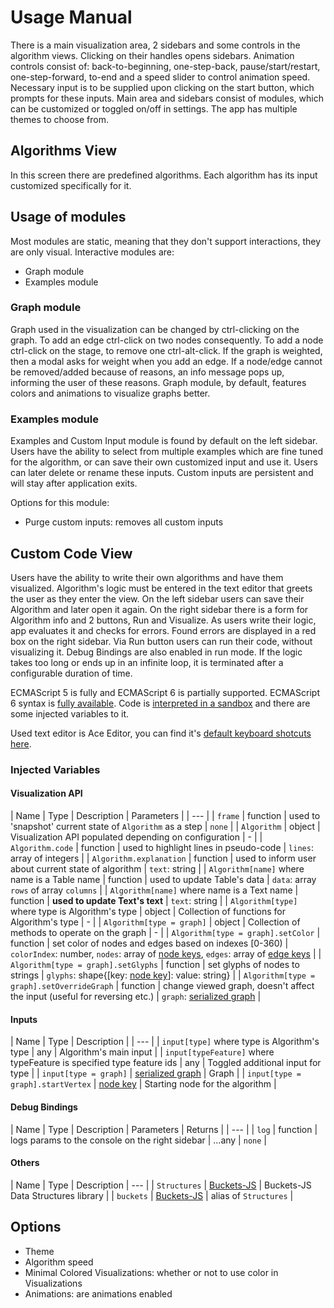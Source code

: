 # Usage Manual

There is a main visualization area, 2 sidebars and some controls in the algorithm views. Clicking on their handles opens sidebars. Animation controls consist of: back-to-beginning, one-step-back, pause/start/restart, one-step-forward, to-end and a speed slider to control animation speed. Necessary input is to be supplied upon clicking on the start button, which prompts for these inputs. Main area and sidebars consist of modules, which can be customized or toggled on/off in settings. The app has multiple themes to choose from.

## Algorithms View

In this screen there are predefined algorithms. Each algorithm has its input customized specifically for it.

## Usage of modules

Most modules are static, meaning that they don't support interactions, they are only visual. Interactive modules are:

* Graph module
* Examples module

### Graph module

Graph used in the visualization can be changed by ctrl-clicking on the graph. To add an edge ctrl-click on two nodes consequently. To add a node ctrl-click on the stage, to remove one ctrl-alt-click. If the graph is weighted, then a modal asks for weight when you add an edge. If a node/edge cannot be removed/added because of reasons, an info message pops up, informing the user of these reasons. Graph module, by default, features colors and animations to visualize graphs better.

### Examples module

Examples and Custom Input module is found by default on the left sidebar. Users have the ability to select from multiple examples which are fine tuned for the algorithm, or can save their own customized input and use it. Users can later delete or rename these inputs. Custom inputs are persistent and will stay after application exits.

Options for this module:

* Purge custom inputs: removes all custom inputs

## Custom Code View

Users have the ability to write their own algorithms and have them visualized. Algorithm's logic must be entered in the text editor that greets the user as they enter the view. On the left sidebar users can save their Algorithm and later open it again. On the right sidebar there is a form for Algorithm info and 2 buttons, Run and Visualize. As users write their logic, app evaluates it and checks for errors. Found errors are displayed in a red box on the right sidebar. Via Run button users can run their code, without visualizing it. Debug Bindings are also enabled in run mode. If the logic takes too long or ends up in an infinite loop, it is terminated after a configurable duration of time.

ECMAScript 5 is fully and ECMAScript 6 is partially supported. ECMAScript 6 syntax is [fully available][1]. Code is [interpreted in a sandbox][2] and there are some injected variables to it.

Used text editor is Ace Editor, you can find it's [default keyboard shotcuts here][3].

### Injected Variables

#### Visualization API

| Name | Type | Description | Parameters |
| --- |
| `frame` | function | used to 'snapshot' current state of `Algorithm` as a step | `none` |
| `Algorithm` | object | Visualization API populated depending on configuration | - |
| `Algorithm.code` | function | used to highlight lines in pseudo-code | `lines`: array of integers |
| `Algorithm.explanation` | function | used to inform user about current state of algorithm | `text`: string |
| `Algorithm[name]` where name is a Table name | function | used to update Table's data | `data`: array `rows` of array `columns` |
| `Algorithm[name]` where name is a Text name | function | **used to update Text's text** | `text`: string |
| `Algorithm[type]` where type is Algorithm's type | object | Collection of functions for Algorithm's type | - |
| `Algorithm[type = graph]` | object | Collection of methods to operate on the graph | - |
| `Algorithm[type = graph].setColor` | function | set color of nodes and edges based on indexes [0-360) | `colorIndex`: number, `nodes`: array of [node keys][4], `edges`: array of [edge keys][4] |
| `Algorithm[type = graph].setGlyphs` | function | set glyphs of nodes to strings | `glyphs`: shape{[key: [node key][4]]: value: string} |
| `Algorithm[type = graph].setOverrideGraph` | function | change viewed graph, doesn't affect the input (useful for reversing etc.) | `graph`: [serialized graph][4] |

#### Inputs

| Name | Type | Description |
| --- |
| `input[type]` where type is Algorithm's type | any | Algorithm's main input |
| `input[typeFeature]` where typeFeature is specified type feature ids | any | Toggled additional input for type |
| `input[type = graph]` | [serialized graph][4] | Graph |
| `input[type = graph].startVertex` | [node key][4] | Starting node for the algorithm |

#### Debug Bindings

| Name | Type | Description | Parameters | Returns |
| --- |
| `log` | function | logs params to the console on the right sidebar | ...any | `none` |

#### Others

| Name | Type | Description
| --- |
| `Structures` | [Buckets-JS][5] | Buckets-JS Data Structures library |
| `buckets` | [Buckets-JS][5] | alias of `Structures` |

## Options

* Theme
* Algorithm speed
* Minimal Colored Visualizations: whether or not to use color in Visualizations
* Animations: are animations enabled

[1]: [https://babeljs.io/] (Babel)
[2]: [https://github.com/NeilFraser/JS-Interpreter] (JS-Interpreter)
[3]: [https://github.com/ajaxorg/ace/wiki/Default-Keyboard-Shortcuts] (Ace Keyboard Shortcuts)
[4]: [https://graphology.github.io/] (Graphology)
[5]: [https://github.com/mauriciosantos/Buckets-JS] (Buckets-JS)

